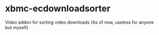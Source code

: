 xbmc-ecdownloadsorter
=====================

Video addon for sorting video downloads (As of now, useless for anyone but myself)
